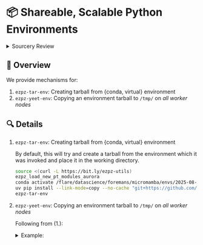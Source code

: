 # 📦 Shareable, Scalable Python Environments

<!--
- We can use the
  [ezpz/utils/`yeet_env.py`](https://github.com/saforem2/ezpz/blob/main/src/ezpz/utils/yeet_env.py)
  utility to distribute our tarball (containing the python environment) to
  `/tmp/` on all of our worker nodes.

  ```bash
  TARBALL=/flare/datascience/foremans/micromamba/envs/2025-07-pt28.tar.gz
  ezpz-yeet-env --src "${TARBALL}" --dst "/tmp/$(basename ${TARBALL})" --d
  conda deactivate
  conda activate "/tmp/$(basename ${TARBALL})"
  ```
-->
<details closed><summary>Sourcery Review</summary>

<!-- Generated by sourcery-ai[bot]: start review_guide -->

## Reviewer's Guide

This PR reorganizes the utils package, adds robust distributed tarball transfer scripts and CLI, and refactors the core launch/PBS routines for more flexible command construction, parameter validation, and enhanced logging/filtering.

#### Sequence diagram for distributed tarball transfer and extraction

```mermaid
sequenceDiagram
    participant User as actor
    participant YeetEnv
    participant YeetTarball
    participant ezpz
    User->>YeetEnv: Run ezpz-yeet-env CLI
    YeetEnv->>ezpz: setup_torch()
    YeetEnv->>ezpz.pbs: get_pbs_launch_cmd(ngpu_per_host=1)
    YeetEnv->>ezpz.launch: launch(cmd_to_launch=python3 -m ezpz.utils.yeet_tarball ...)
    ezpz.launch->>YeetTarball: python3 -m ezpz.utils.yeet_tarball --src ... --dst ... --d
    YeetTarball->>ezpz: get_rank(), get_world_size()
    YeetTarball->>YeetTarball: Transfer(src, dst, decompress, chunk_size, flags)
    YeetTarball->>ezpz.dist: broadcast(data, root=0)
    YeetTarball->>OS: Write file, decompress tarball
```

#### Class diagram for new distributed tarball transfer utilities

```mermaid
classDiagram
    class YeetTarball {
        +parse_args() argparse.Namespace
        +bcast_chunk(A, chunk_size)
        +Transfer(src, dst, decompress, chunk_size, flags)
        +main()
    }
    class YeetEnv {
        +main()
    }
    YeetEnv --> YeetTarball : uses
    YeetTarball ..> ezpz : depends on
    YeetEnv ..> ezpz : depends on
    YeetEnv ..> ezpz.pbs : uses
    YeetEnv ..> ezpz.launch : uses
```

#### Class diagram for refactored launch and PBS routines

```mermaid
classDiagram
    class Launch {
        +launch(launch_cmd, cmd_to_launch, filters, include_python)
        +build_launch_cmd(hostfile)
        +get_aurora_filters(additional_filters)
        +run_command(command, filters)
    }
    class PBS {
        +get_pbs_launch_cmd(ngpus, ngpu_per_host, nhosts, hostfile)
        +build_launch_cmd(hostfile)
        +get_pbs_env()
    }
    Launch ..> PBS : uses
    Launch ..> ezpz : uses
    PBS ..> ezpz : uses
```

#### Class diagram for improved torch distributed setup

```mermaid
classDiagram
    class Dist {
        +setup_torch_DDP(rank, world_size, timeout, backend)
    }
    Dist ..> torch.distributed : uses
```

### File-Level Changes

| Change | Details | Files |
| ------ | ------- | ----- |
| Add distributed tarball transfer utilities and CLI entry | <ul><li>Introduce yeet_tarball.py with chunked broadcast and extraction logic</li><li>Add yeet_env.py as a CLI entrypoint for launching distributed transfers</li><li>Register ezpz-yeet-env in pyproject.toml</li><li>Restructure utils package by renaming utils.py to utils/__init__.py</li></ul> | `src/ezpz/utils/yeet_tarball.py`<br/>`src/ezpz/utils/yeet_env.py`<br/>`pyproject.toml`<br/>`src/ezpz/utils/__init__.py` |
| Refactor PBS launch command computation with robust parameters and logging | <ul><li>Compute ngpus, nhosts, and ngpu_per_host with validation assertions and fallbacks</li><li>Unify hostfile fallback resolution</li><li>Add info/warning logs about GPU usage and mismatches</li><li>Update build_launch_cmd to accept a hostfile argument and delegate to get_pbs_launch_cmd</li></ul> | `src/ezpz/pbs.py` |
| Enhance launch command construction, filtering, and logging | <ul><li>Introduce EZPZ_LOG_LEVEL and adapt filtering logic in get_aurora_filters</li><li>Log number of filters in run_command</li><li>Extend filtering to include Sunspot and conditional debug behavior</li><li>Update launch() signature to accept launch_cmd and include_python flag</li><li>Dynamically prepend Python executable only when necessary</li></ul> | `src/ezpz/launch.py` |
| Protect torch Distributed initialization | <ul><li>Import torch.distributed and guard init_process_group with is_initialized() check</li></ul> | `src/ezpz/dist.py` |
| Update test script to new launch signature | <ul><li>Modify test.py to call launch(cmd_to_launch=...) instead of positional args</li></ul> | `src/ezpz/test.py` |

---

<details>
<summary>Tips and commands</summary>

#### Interacting with Sourcery

- **Trigger a new review:** Comment `@sourcery-ai review` on the pull request.
- **Continue discussions:** Reply directly to Sourcery's review comments.
- **Generate a GitHub issue from a review comment:** Ask Sourcery to create an
  issue from a review comment by replying to it. You can also reply to a
  review comment with `@sourcery-ai issue` to create an issue from it.
- **Generate a pull request title:** Write `@sourcery-ai` anywhere in the pull
  request title to generate a title at any time. You can also comment
  `@sourcery-ai title` on the pull request to (re-)generate the title at any time.
- **Generate a pull request summary:** Write `@sourcery-ai summary` anywhere in
  the pull request body to generate a PR summary at any time exactly where you
  want it. You can also comment `@sourcery-ai summary` on the pull request to
  (re-)generate the summary at any time.
- **Generate reviewer's guide:** Comment `@sourcery-ai guide` on the pull
  request to (re-)generate the reviewer's guide at any time.
- **Resolve all Sourcery comments:** Comment `@sourcery-ai resolve` on the
  pull request to resolve all Sourcery comments. Useful if you've already
  addressed all the comments and don't want to see them anymore.
- **Dismiss all Sourcery reviews:** Comment `@sourcery-ai dismiss` on the pull
  request to dismiss all existing Sourcery reviews. Especially useful if you
  want to start fresh with a new review - don't forget to comment
  `@sourcery-ai review` to trigger a new review!

#### Customizing Your Experience

Access your [dashboard](https://app.sourcery.ai) to:
- Enable or disable review features such as the Sourcery-generated pull request
  summary, the reviewer's guide, and others.
- Change the review language.
- Add, remove or edit custom review instructions.
- Adjust other review settings.

#### Getting Help

- [Contact our support team](mailto:support@sourcery.ai) for questions or feedback.
- Visit our [documentation](https://docs.sourcery.ai) for detailed guides and information.
- Keep in touch with the Sourcery team by following us on [X/Twitter](https://x.com/SourceryAI), [LinkedIn](https://www.linkedin.com/company/sourcery-ai/) or [GitHub](https://github.com/sourcery-ai).

</details>

<!-- Generated by sourcery-ai[bot]: end review_guide -->


</details>


## 👀 Overview

We provide mechanisms for:

1. `ezpz-tar-env`: Creating tarball from {conda, virtual} environment
2. `ezpz-yeet-env`: Copying an environment tarball to `/tmp/` on _all worker nodes_

## 🔍 Details

1. `ezpz-tar-env`: Creating tarball from {conda, virtual} environment

   By default, this will try and create a tarball from the environment which it
   was invoked and place it in the working directory.

   ```bash
   source <(curl -L https://bit.ly/ezpz-utils)
   ezpz_load_new_pt_modules_aurora
   conda activate /flare/datascience/foremans/micromamba/envs/2025-08-pt29
   uv pip install --link-mode=copy --no-cache "git+https://github.com/saforem2/ezpz"
   ezpz-tar-env
   ```

2. `ezpz-yeet-env`: Copying an environment tarball to `/tmp/` on _all worker nodes_

   Following from (1.):

   <details closed><summary>Example:</summary>

   ```bash
   #[🐍 aurora_nre_models_frameworks-2025.0.0](👻 Megatron-DeepSpeed-aurora_nre_models_frameworks-2025.0.0)
   #[/f/A/A/E/A/l/t/Megatron-DeepSpeed][🌱 saforem2/fix-formatting][📝✓] [⏱️ 39s]
   #[08/27/25 @ 07:05:40][x4310c3s2b0n0]
   ; ezpz-yeet-env --src /flare/datascience/foremans/micromamba/envs/2025-07-pt28.tar.gz
   [W827 07:06:16.417068005 OperatorEntry.cpp:155] Warning: Warning only once for all operators,  other operators may also be overridden.
     Overriding a previously registered kernel for the same operator and the same dispatch key
     operator: aten::_cummax_helper(Tensor self, Tensor(a!) values, Tensor(b!) indices, int dim) -> ()
       registered at /build/pytorch/build/aten/src/ATen/RegisterSchema.cpp:6
     dispatch key: XPU
     previous kernel: registered at /build/pytorch/build/aten/src/ATen/RegisterCPU.cpp:30476
          new kernel: registered at /build/intel-pytorch-extension/build/Release/csrc/gpu/csrc/aten/generated/ATen/RegisterXPU.cpp:2971 (function operator())
   AttributeError: 'MessageFactory' object has no attribute 'GetPrototype'
   AttributeError: 'MessageFactory' object has no attribute 'GetPrototype'
   AttributeError: 'MessageFactory' object has no attribute 'GetPrototype'
   AttributeError: 'MessageFactory' object has no attribute 'GetPrototype'
   AttributeError: 'MessageFactory' object has no attribute 'GetPrototype'
   [2025-08-27 07:06:31,305112][I][ezpz/__init__:266:<module>] Setting logging level to 'INFO' on 'RANK == 0'
   [2025-08-27 07:06:31,307431][I][ezpz/__init__:267:<module>] Setting logging level to 'CRITICAL' on all others 'RANK != 0'
   [2025-08-27 07:06:31,370862][I][ezpz/pbs:228:get_pbs_launch_cmd] ⚠️ Using [2/24] GPUs [2 hosts] x [1 GPU/host]
   [2025-08-27 07:06:31,371583][W][utils/_logger:68:warning] [🚧 WARNING] Using only [2/24] available GPUs!!
   
   
   [2025-08-27 07:06:31,372710][I][ezpz/launch:356:launch] ----[🍋 ezpz.launch][started][2025-08-27-070631]----
   [2025-08-27 07:06:35,996997][I][ezpz/launch:361:launch] Job ID: 7423085
   [2025-08-27 07:06:35,997889][I][ezpz/launch:362:launch] nodelist: ['x4310c3s2b0n0', 'x4310c3s3b0n0']
   [2025-08-27 07:06:35,998288][I][ezpz/launch:363:launch] hostfile: /var/spool/pbs/aux/7423085.aurora-pbs-0001.hostmgmt.cm.aurora.alcf.anl.gov
   [2025-08-27 07:06:35,998882][I][ezpz/launch:332:build_executable] Building command to execute by piecing together:
   [2025-08-27 07:06:35,999235][I][ezpz/launch:333:build_executable] (1.) launch_cmd: mpiexec --verbose --envall --np=2 --ppn=1 --hostfile=/var/spool/pbs/aux/7423085.aurora-pbs-0001.hostmgmt.cm.aurora.alcf.anl.gov --no-vni --cpu-bind=verbose,list:2-4:10-12:18-20:26-28:34-36:42-44:54-56:62-64:70-72:78-80:86-88:94-96
   [2025-08-27 07:06:35,999996][I][ezpz/launch:334:build_executable] (2.) cmd_to_launch: /lus/flare/projects/AuroraGPT/AuroraGPT-v1/Experiments/AuroraGPT-2B/large-batch-training/tok50M-n512/Megatron-DeepSpeed/venvs/aurora/Megatron-DeepSpeed-aurora_nre_models_frameworks-2025.0.0/bin/python3 -m ezpz.utils.yeet_tarball --src /flare/datascience/foremans/micromamba/envs/2025-07-pt28.tar.gz
   [2025-08-27 07:06:36,000942][I][ezpz/launch:441:launch] Took: 4.63 seconds to build command.
   [2025-08-27 07:06:36,001306][I][ezpz/launch:444:launch] Executing:
   mpiexec
     --verbose
     --envall
     --np=2
     --ppn=1
     --hostfile=/var/spool/pbs/aux/7423085.aurora-pbs-0001.hostmgmt.cm.aurora.alcf.anl.gov
     --no-vni
     --cpu-bind=verbose,list:2-4:10-12:18-20:26-28:34-36:42-44:54-56:62-64:70-72:78-80:86-88:94-96
     /lus/flare/projects/AuroraGPT/AuroraGPT-v1/Experiments/AuroraGPT-2B/large-batch-training/tok50M-n512/Megatron-DeepSpeed/venvs/aurora/Megatron-DeepSpeed-aurora_nre_models_frameworks-2025.0.0/bin/python3
     -m
     ezpz.utils.yeet_tarball
     --src
     /flare/datascience/foremans/micromamba/envs/2025-07-pt28.tar.gz
   [2025-08-27 07:06:36,002863][I][ezpz/launch:176:get_aurora_filters] Filtering for Aurora-specific messages. To view list of filters, run with EZPZ_LOG_LEVEL=DEBUG
   [2025-08-27 07:06:36,003361][I][ezpz/launch:460:launch] Execution started @ 2025-08-27-070636...
   [2025-08-27 07:06:36,003769][I][ezpz/launch:463:launch] ----[🍋 ezpz.launch][stop][2025-08-27-070636]----
   [2025-08-27 07:06:36,004212][I][ezpz/launch:99:run_command] Caught 20 filters
   [2025-08-27 07:06:36,004568][I][ezpz/launch:100:run_command] Running command:
    mpiexec --verbose --envall --np=2 --ppn=1 --hostfile=/var/spool/pbs/aux/7423085.aurora-pbs-0001.hostmgmt.cm.aurora.alcf.anl.gov --no-vni --cpu-bind=verbose,list:2-4:10-12:18-20:26-28:34-36:42-44:54-56:62-64:70-72:78-80:86-88:94-96 /lus/flare/projects/AuroraGPT/AuroraGPT-v1/Experiments/AuroraGPT-2B/large-batch-training/tok50M-n512/Megatron-DeepSpeed/venvs/aurora/Megatron-DeepSpeed-aurora_nre_models_frameworks-2025.0.0/bin/python3 -m ezpz.utils.yeet_tarball --src /flare/datascience/foremans/micromamba/envs/2025-07-pt28.tar.gz
   Disabling local launch: multi-node application
   Connected to tcp://x4310c3s2b0n0.hsn.cm.aurora.alcf.anl.gov:7919
   Launching application 698d8ba4-c450-462a-9ca4-a8417c34c397
   cpubind:list x4310c3s2b0n0 pid 59558 rank 0 0: mask 0x1c
   cpubind:list x4310c3s3b0n0 pid 155510 rank 1 0: mask 0x1c
   [2025-08-27 07:06:57,894515][I][ezpz/__init__:266:<module>] Setting logging level to 'INFO' on 'RANK == 0'
   [2025-08-27 07:06:57,897149][I][ezpz/__init__:267:<module>] Setting logging level to 'CRITICAL' on all others 'RANK != 0'
   [2025-08-27 07:06:57,947956][I][ezpz/dist:1171:setup_torch_distributed] Using fw='ddp' with torch_{device,backend}= {xpu, ccl}
   [2025-08-27 07:06:57,949111][I][ezpz/dist:1035:setup_torch_DDP] Caught MASTER_PORT=49717 from environment!
   [2025-08-27 07:06:57,949810][I][ezpz/dist:1051:setup_torch_DDP] Using torch.distributed.init_process_group with
   - master_addr='x4310c3s2b0n0.hsn.cm.aurora.alcf.anl.gov'
   - master_port='49717'
   - world_size=2
   - rank=0
   - local_rank=0
   - timeout=datetime.timedelta(seconds=3600)
   - backend='ccl'
   [2025-08-27 07:06:57,950782][I][ezpz/dist:768:init_process_group] Calling torch.distributed.init_process_group_with: rank=0 world_size=2 backend=ccl
   [2025-08-27 07:08:29,612139][I][ezpz/pbs:228:get_pbs_launch_cmd] ✅ Using [24/24] GPUs [2 hosts] x [12 GPU/host]
   2025:08:27-07:08:29:(59558) |CCL_WARN| value of CCL_LOG_LEVEL changed to be error (default:warn)
   [2025-08-27 07:08:29,844993][I][ezpz/dist:1389:setup_torch] Using device='xpu' with backend='ccl' + 'ccl' for distributed training.
   [2025-08-27 07:08:29,845655][I][ezpz/dist:1434:setup_torch] ['x4310c3s2b0n0'][0/1]
   [2025-08-27 07:08:29,844938][I][ezpz/dist:1434:setup_torch] ['x4310c3s3b0n0'][1/1]
   [2025-08-27 07:08:29,850193][I][utils/yeet_tarball:180:main] Copying /lus/flare/projects/datascience/foremans/micromamba/envs/2025-07-pt28.tar.gz to /tmp/2025-07-pt28.tar.gz
   [2025-08-27 07:08:29,850810][I][utils/yeet_tarball:87:transfer] Transfer started at 2025-08-27-070829
   [2025-08-27 07:08:33,558579][I][utils/yeet_tarball:94:transfer]
   
   [2025-08-27 07:08:33,559439][I][utils/yeet_tarball:95:transfer] ==================
   [2025-08-27 07:08:33,559851][I][utils/yeet_tarball:96:transfer] Rank-0 loading library /lus/flare/projects/datascience/foremans/micromamba/envs/2025-07-pt28.tar.gz took 3.7073152649682015 seconds
   [2025-08-27 07:08:33,560291][I][utils/yeet_tarball:58:bcast_chunk] size of data 4373880261
     0%|          | 0/33 [00:00<?, ?it/s]
     3%|3         | 1/33 [00:00<00:07,  4.07it/s]
     6%|6         | 2/33 [00:00<00:07,  4.08it/s]
     9%|9         | 3/33 [00:00<00:07,  4.11it/s]
    12%|#2        | 4/33 [00:00<00:07,  4.13it/s]
    15%|#5        | 5/33 [00:01<00:06,  4.16it/s]
    18%|#8        | 6/33 [00:01<00:06,  4.17it/s]
    21%|##1       | 7/33 [00:01<00:06,  4.19it/s]
    24%|##4       | 8/33 [00:01<00:05,  4.19it/s]
    27%|##7       | 9/33 [00:02<00:05,  4.21it/s]
    30%|###       | 10/33 [00:02<00:05,  4.22it/s]
    33%|###3      | 11/33 [00:02<00:05,  4.23it/s]
    36%|###6      | 12/33 [00:02<00:04,  4.23it/s]
    39%|###9      | 13/33 [00:03<00:04,  4.24it/s]
    42%|####2     | 14/33 [00:03<00:04,  4.26it/s]
    45%|####5     | 15/33 [00:03<00:04,  4.28it/s]
    48%|####8     | 16/33 [00:03<00:03,  4.29it/s]
    52%|#####1    | 17/33 [00:04<00:03,  4.31it/s]
    55%|#####4    | 18/33 [00:04<00:03,  4.32it/s]
    58%|#####7    | 19/33 [00:04<00:03,  4.33it/s]
    61%|######    | 20/33 [00:04<00:03,  4.33it/s]
    64%|######3   | 21/33 [00:04<00:02,  4.34it/s]
    67%|######6   | 22/33 [00:05<00:02,  4.34it/s]
    70%|######9   | 23/33 [00:05<00:02,  4.34it/s]
    73%|#######2  | 24/33 [00:05<00:02,  4.30it/s]
    76%|#######5  | 25/33 [00:05<00:01,  4.28it/s]
    79%|#######8  | 26/33 [00:06<00:01,  4.28it/s]
    82%|########1 | 27/33 [00:06<00:01,  4.29it/s]
    85%|########4 | 28/33 [00:06<00:01,  4.29it/s]
    88%|########7 | 29/33 [00:06<00:00,  4.30it/s]
    91%|######### | 30/33 [00:07<00:00,  4.30it/s]
    94%|#########3| 31/33 [00:07<00:00,  4.31it/s]
    97%|#########6| 32/33 [00:07<00:00,  4.32it/s]
   100%|##########| 33/33 [00:07<00:00,  4.95it/s]
   100%|##########| 33/33 [00:07<00:00,  4.32it/s]
   
   [2025-08-27 07:08:44,307307][I][utils/yeet_tarball:105:transfer] Broadcast took 8.710064542014152 seconds
   [2025-08-27 07:08:44,307939][I][utils/yeet_tarball:106:transfer] Writing to the disk /tmp/2025-07-pt28.tar.gz took 2.037590510910377
   [2025-08-27 07:09:53,840779][I][utils/yeet_tarball:115:transfer] untar took 69.53 seconds
   [2025-08-27 07:09:53,841559][I][utils/yeet_tarball:116:transfer] Total time: 83.99032527511008 seconds
   [2025-08-27 07:09:53,841947][I][utils/yeet_tarball:117:transfer] ==================
   
   Application 698d8ba4 resources: utime=163s stime=48s maxrss=11959864KB inblock=8917718 oublock=16 minflt=622483 majflt=4481 nvcsw=966457 nivcsw=773
   [2025-08-27 07:09:59,205952][I][ezpz/launch:467:launch] Execution finished with 0.
   [2025-08-27 07:09:59,206883][I][ezpz/launch:468:launch] Executing finished in 203.20 seconds.
   [2025-08-27 07:09:59,207470][I][ezpz/launch:469:launch] Took 203.21 seconds to run. Exiting.
   took: 0h:03m:48s
   ```

   </details>

